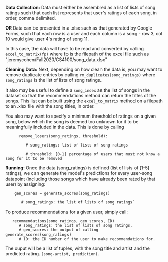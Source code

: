 **Data Collection:**
Data must either be assembled as a list of lists of song ratings such that each list represents
that user's ratings of each song, in order, comma delimited. 

**OR** Data can be presented in a .xlsx such as that generated by Google Forms,
such that each row is a user and each column is a song - row 3, col 10 would give
user 4's rating of song 11.

In this case, the data will have to be read and converted by calling `excel_to_matrix(fp)`
where fp is the filepath of the excel file such as "jeremycohen/Fall2020/CS4100/song_data.xlsx"

**Cleaning Data:**
Next, depending on how clean the data is, you may want to remove duplicate entries by calling
`rm_duplicates(song_ratings)` where `song_ratings` is the list of lists of song ratings.

It also may be useful to define a `song_index` as the list of songs in the dataset so that
the recommendations method can return the titles of the songs. This list can be built using
the `excel_to_matrix` method on a filepath to an .xlsx file with the song titles, in order.

You also may want to specify a minimum threshold of ratings on a given song,
below which the song is deemed too unknown for it to be meaningfully included in the data.
This is done by calling 
```
      remove_losers(song_ratings, threshold):
  
         # song_ratings: list of lists of song ratings
    
         # threshold: [0-1] percentage of users that must not know a song for it to be removed
```

**Running:**
Once the data (song_ratings) is defined (list of lists of [1-5] ratings), we can generate the model's predictions
for every user-song datapoint (including those songs which have already been rated by that user) by assigning:
```
    gen_scores = generate_scores(song_ratings)
    
       # song_ratings: the list of lists of song ratings`
```

To produce recommendations for a given user, simply call:
```
   recommendations(song_ratings, gen_scores, ID)
      # song_ratings: the list of lists of song ratings,
      # gen_scores: the output of calling generate_scores(song_ratings)
      # ID: the ID number of the user to make recommendations for.
 ```
  
The ouput will be a list of tuples, with the song title and artist and the predicted rating. `(song-artist, prediction).`
